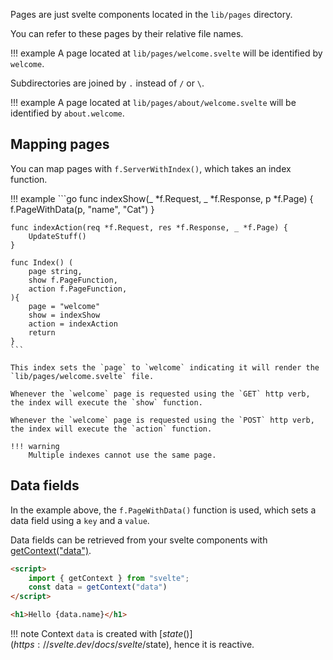 Pages are just svelte components located in the `lib/pages` directory.

You can refer to these pages by their relative file names.

!!! example
	A page located at `lib/pages/welcome.svelte` will be identified by `welcome`.

Subdirectories are joined by `.` instead of `/` or `\`.

!!! example
	A page located at `lib/pages/about/welcome.svelte` will be identified by `about.welcome`.


## Mapping pages

You can map pages with `f.ServerWithIndex()`, which takes an index function.

!!! example
	```go
	func indexShow(_ *f.Request, _ *f.Response, p *f.Page) {
		f.PageWithData(p, "name", "Cat")
	}

	func indexAction(req *f.Request, res *f.Response, _ *f.Page) {
		UpdateStuff()
	}

	func Index() (
		page string,
		show f.PageFunction,
		action f.PageFunction,
	){
		page = "welcome"
		show = indexShow
		action = indexAction
		return
	}
	```

	This index sets the `page` to `welcome` indicating it will render the `lib/pages/welcome.svelte` file.

	Whenever the `welcome` page is requested using the `GET` http verb, the index will execute the `show` function.

	Whenever the `welcome` page is requested using the `POST` http verb, the index will execute the `action` function.
	
	!!! warning
		Multiple indexes cannot use the same page.

## Data fields

In the example above, the `f.PageWithData()` function is used, which sets a data field using a `key` and a `value`.

Data fields can be retrieved from your svelte components with [getContext("data")](https://svelte.dev/docs/svelte/svelte#getContext).

```html
<script>
    import { getContext } from "svelte";
    const data = getContext("data")
</script>

<h1>Hello {data.name}</h1>
```

!!! note
	Context `data` is created with [$state()](https://svelte.dev/docs/svelte/$state), hence it is reactive.